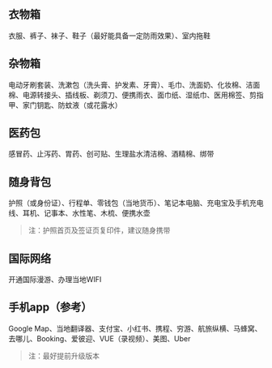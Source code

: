 
## 衣物箱

衣服、裤子、袜子、鞋子（最好能具备一定防雨效果）、室内拖鞋


## 杂物箱

电动牙刷套装、洗漱包（洗头膏、护发素、牙膏）、毛巾、洗面奶、化妆棉、洁面棉、电源转接头、插线板、剃须刀、便携雨衣、面巾纸、湿纸巾、医用棉签、剪指甲、家门钥匙、防蚊液（或花露水）


## 医药包

感冒药、止泻药、胃药、创可贴、生理盐水清洁棉、酒精棉、绑带


## 随身背包

护照（或身份证）、行程单、零钱包（当地货币）、笔记本电脑、充电宝及手机充电线、耳机、记事本、水性笔、木梳、便携水壶

> 注：护照首页及签证页复印件，建议随身携带


## 国际网络

开通国际漫游、办理当地WIFI


## 手机app（参考）

Google Map、当地翻译器、支付宝、小红书、携程、穷游、航旅纵横、马蜂窝、去哪儿、Booking、爱彼迎、VUE（录视频）、美图、Uber

> 注：最好提前升级版本
